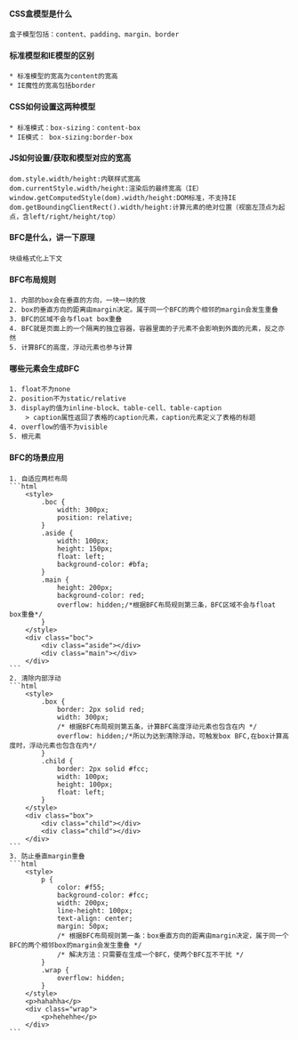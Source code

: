 #### CSS盒模型是什么
    盒子模型包括：content、padding、margin、border
#### 标准模型和IE模型的区别
    * 标准模型的宽高为content的宽高
    * IE魔性的宽高包括border
#### CSS如何设置这两种模型
    * 标准模式：box-sizing：content-box
    * IE模式： box-sizing:border-box
#### JS如何设置/获取和模型对应的宽高
    dom.style.width/height:内联样式宽高
    dom.currentStyle.width/height:渲染后的最终宽高（IE）
    window.getComputedStyle(dom).width/height:DOM标准，不支持IE
    dom.getBoundingClientRect().width/height:计算元素的绝对位置（视窗左顶点为起点，含left/right/height/top）
#### BFC是什么，讲一下原理
    块级格式化上下文
#### BFC布局规则
    1. 内部的box会在垂直的方向，一块一块的放
    2. box的垂直方向的距离由margin决定。属于同一个BFC的两个相邻的margin会发生重叠
    3. BFC的区域不会与float box重叠
    4. BFC就是页面上的一个隔离的独立容器，容器里面的子元素不会影响到外面的元素，反之亦然
    5. 计算BFC的高度，浮动元素也参与计算
#### 哪些元素会生成BFC
    1. float不为none
    2. position不为static/relative
    3. display的值为inline-block、table-cell、table-caption
        > caption属性返回了表格的caption元素，caption元素定义了表格的标题
    4. overflow的值不为visible
    5. 根元素
#### BFC的场景应用
    1. 自适应两栏布局
    ```html
        <style>
            .boc {
                width: 300px;
                position: relative;
            }
            .aside {
                width: 100px;
                height: 150px;
                float: left;
                background-color: #bfa;
            }
            .main {
                height: 200px;
                background-color: red;
                overflow: hidden;/*根据BFC布局规则第三条，BFC区域不会与float box重叠*/
            }
        </style>
        <div class="boc">
            <div class="aside"></div>
            <div class="main"></div>
        </div>
    ```
    2. 清除内部浮动
    ```html
        <style>
            .box {
                border: 2px solid red;
                width: 300px;
                /* 根据BFC布局规则第五条，计算BFC高度浮动元素也包含在内 */
                overflow: hidden;/*所以为达到清除浮动，可触发box BFC,在box计算高度时，浮动元素也包含在内*/
            }
            .child {
                border: 2px solid #fcc;
                width: 100px;
                height: 100px;
                float: left;
            }
        </style>
        <div class="box">
            <div class="child"></div>
            <div class="child"></div>
        </div>
    ```
    3. 防止垂直margin重叠
    ```html
        <style>
            p {
                color: #f55;
                background-color: #fcc;
                width: 200px;
                line-height: 100px;
                text-align: center;
                margin: 50px;
                /* 根据BFC布局规则第一条：box垂直方向的距离由margin决定，属于同一个BFC的两个相邻box的margin会发生重叠 */
                /* 解决方法：只需要在生成一个BFC，使两个BFC互不干扰 */
            }
            .wrap {
                overflow: hidden;
            }
        </style>
        <p>hahahha</p>
        <div class="wrap">
            <p>hehehhe</p>
        </div>
    ```